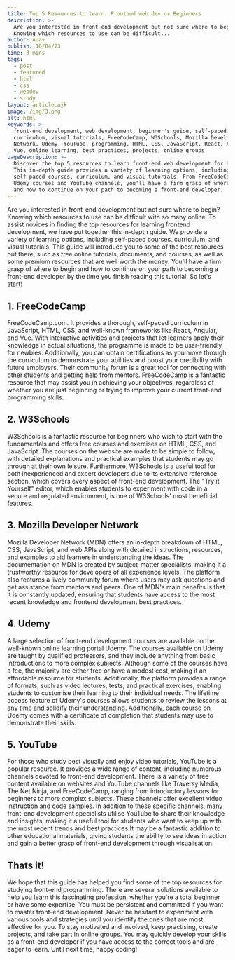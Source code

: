 ```yaml
---
title: Top 5 Resources to learn  Frontend web dev or Beginners
description: >-
  Are you interested in front-end development but not sure where to begin?
  Knowing which resources to use can be difficult...
author: Anav
publish: 10/04/23
time: 3 mins
tags:
  - post
  - featured
  - html
  - css
  - webdev
  - study
layout: article.njk
image: /img/3.png
alt: html
keywords: >-
  front-end development, web development, beginner's guide, self-paced courses,
  curriculum, visual tutorials, FreeCodeCamp, W3Schools, Mozilla Developer
  Network, Udemy, YouTube, programming, HTML, CSS, JavaScript, React, Angular,
  Vue, online learning, best practices, projects, online groups.
pageDescription: >-
  Discover the top 5 resources to learn front-end web development for beginners.
  This in-depth guide provides a variety of learning options, including
  self-paced courses, curriculum, and visual tutorials. From FreeCodeCamp.com to
  Udemy courses and YouTube channels, you'll have a firm grasp of where to begin
  and how to continue on your path to becoming a front-end developer.
---
```

Are you interested in front-end development but not sure where to begin? Knowing which resources to use can be difficult with so many online. To assist novices in finding the top resources for learning frontend development, we have put together this in-depth guide. We provide a variety of learning options, including self-paced courses, curriculum, and visual tutorials. This guide will introduce you to some of the best resources out there, such as free online tutorials, documents, and courses, as well as some premium resources that are well worth the money. You'll have a firm grasp of where to begin and how to continue on your path to becoming a front-end developer by the time you finish reading this tutorial. So let's start!



## 1. FreeCodeCamp

FreeCodeCamp.com. It provides a thorough, self-paced curriculum in JavaScript, HTML, CSS, and well-known frameworks like React, Angular, and Vue. With interactive activities and projects that let learners apply their knowledge in actual situations, the programme is made to be user-friendly for newbies. Additionally, you can obtain certifications as you move through the curriculum to demonstrate your abilities and boost your credibility with future employers. Their community forum is a great tool for connecting with other students and getting help from mentors. FreeCodeCamp is a fantastic resource that may assist you in achieving your objectives, regardless of whether you are just beginning or trying to improve your current front-end programming skills.

## 2. W3Schools

W3Schools is a fantastic resource for beginners who wish to start with the fundamentals and offers free courses and exercises on HTML, CSS, and JavaScript. The courses on the website are made to be simple to follow, with detailed explanations and practical examples that students may go through at their own leisure. Furthermore, W3Schools is a useful tool for both inexperienced and expert developers due to its extensive reference section, which covers every aspect of front-end development. The "Try it Yourself" editor, which enables students to experiment with code in a secure and regulated environment, is one of W3Schools' most beneficial features.

## 3. Mozilla Developer Network

Mozilla Developer Network (MDN) offers an in-depth breakdown of HTML, CSS, JavaScript, and web APIs along with detailed instructions, resources, and examples to aid learners in understanding the ideas. The documentation on MDN is created by subject-matter specialists, making it a trustworthy resource for developers of all experience levels. The platform also features a lively community forum where users may ask questions and get assistance from mentors and peers. One of MDN's main benefits is that it is constantly updated, ensuring that students have access to the most recent knowledge and frontend development best practices.

## 4. Udemy

A large selection of front-end development courses are available on the well-known online learning portal Udemy. The courses available on Udemy are taught by qualified professors, and they include anything from basic introductions to more complex subjects. Although some of the courses have a fee, the majority are either free or have a modest cost, making it an affordable resource for students. Additionally, the platform provides a range of formats, such as video lectures, tests, and practical exercises, enabling students to customise their learning to their individual needs. The lifetime access feature of Udemy's courses allows students to review the lessons at any time and solidify their understanding. Additionally, each course on Udemy comes with a certificate of completion that students may use to demonstrate their skills.

## 5. YouTube 

For those who study best visually and enjoy video tutorials, YouTube is a popular resource. It provides a wide range of content, including numerous channels devoted to front-end development. There is a variety of free content available on websites and YouTube channels like Traversy Media, The Net Ninja, and FreeCodeCamp, ranging from introductory lessons for beginners to more complex subjects. These channels offer excellent video instruction and code samples. In addition to these specific channels, many front-end development specialists utilise YouTube to share their knowledge and insights, making it a useful tool for students who want to keep up with the most recent trends and best practices.It may be a fantastic addition to other educational materials, giving students the ability to see ideas in action and gain a better grasp of front-end development through visualisation.

## Thats it!

We hope that this guide has helped you find some of the top resources for studying front-end programming. There are several solutions available to help you learn this fascinating profession, whether you're a total beginner or have some expertise. You must be persistent and committed if you want to master front-end development. Never be hesitant to experiment with various tools and strategies until you identify the ones that are most effective for you. To stay motivated and involved, keep practising, create projects, and take part in online groups. You may quickly develop your skills as a front-end developer if you have access to the correct tools and are eager to learn. Until next time, happy coding!
